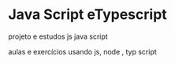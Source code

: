 # Java Script eTypescript    
 projeto e estudos js java script 
 
aulas e exercícios usando js, node , typ script